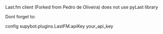 Last.fm client (Forked from Pedro de Oliveira) does not use pyLast library

Dont forget to:

config supybot.plugins.LastFM.apiKey your_api_key